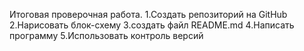 Итоговая проверочная работа.
1.Создать репозиторий на GitHub
2.Нарисовать блок-схему
3.создать файл README.md
4.Написать программу
5.Использовать контроль версий